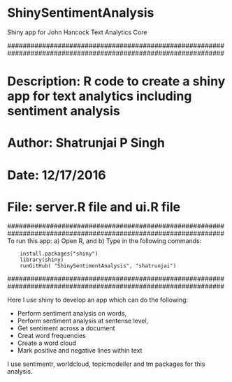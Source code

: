 # ShinySentimentAnalysis
Shiny app for John Hancock Text Analytics Core


################################################################################################################
# Description: R code to create a shiny app for text analytics including sentiment analysis ####################
# Author: Shatrunjai P Singh                                                                ####################
# Date: 12/17/2016                                                                          ####################
# File: server.R file  and ui.R file                                                        ####################
################################################################################################################
To run this app:
  a) Open R, and
  b) Type in the following commands:

        install.packages("shiny")
        library(shiny)
        runGitHub( "ShinySentimentAnalysis", "shatrunjai") 
 
################################################################################################################ 
        
Here I use shiny to develop an app which can do the following:
- Perform sentiment analysis on words,
- Perform sentiment analysis at sentense level,
- Get sentiment across a document
- Creat word frequencies
- Create a word cloud
- Mark positive and negative lines within text


I use sentimentr, worldcloud, topicmodeller and tm packages for this analysis.

